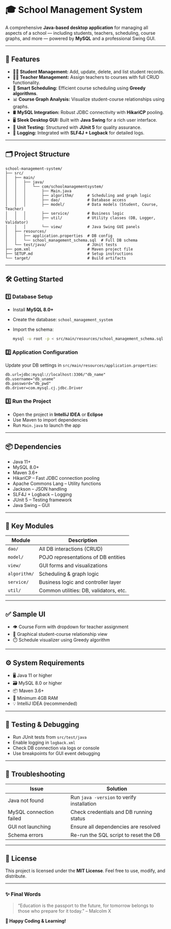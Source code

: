 # 🎓 School Management System

A comprehensive **Java-based desktop application** for managing all aspects of a school — including students, teachers, scheduling, course graphs, and more — powered by **MySQL** and a professional Swing GUI.

---

## 🚀 Features

* 👨‍🎓 **Student Management:** Add, update, delete, and list student records.
* 👩‍🏫 **Teacher Management:** Assign teachers to courses with full CRUD functionality.
* 📅 **Smart Scheduling:** Efficient course scheduling using **Greedy algorithms**.
* 📊 **Course Graph Analysis:** Visualize student-course relationships using graphs.
* 🛢️ **MySQL Integration:** Robust JDBC connectivity with **HikariCP** pooling.
* 🖥️ **Sleek Desktop GUI:** Built with **Java Swing** for a rich user interface.
* 🧪 **Unit Testing:** Structured with **JUnit 5** for quality assurance.
* 📝 **Logging:** Integrated with **SLF4J + Logback** for detailed logs.

---

## 🗂️ Project Structure

```
school-management-system/
├── src/
│   ├── main/
│   │   ├── java/
│   │   │   └── com/schoolmanagementsystem/
│   │   │       ├── Main.java
│   │   │       ├── algorithm/      # Scheduling and graph logic
│   │   │       ├── dao/            # Database access
│   │   │       ├── model/          # Data models (Student, Course, Teacher)
│   │   │       ├── service/        # Business logic
│   │   │       ├── util/           # Utility classes (DB, Logger, Validator)
│   │   │       └── view/           # Java Swing GUI panels
│   ├── resources/
│   │   ├── application.properties  # DB config
│   │   └── school_management_schema.sql  # Full DB schema
│   └── test/java/                  # JUnit tests
├── pom.xml                         # Maven project file
├── SETUP.md                        # Setup instructions
└── target/                         # Build artifacts
```

---

## 🛠️ Getting Started

### 1️⃣ Database Setup

* Install **MySQL 8.0+**
* Create the database: `school_management_system`
* Import the schema:

  ```bash
  mysql -u root -p < src/main/resources/school_management_schema.sql
  ```

### 2️⃣ Application Configuration

Update your DB settings in `src/main/resources/application.properties`:

```properties
db.url=jdbc:mysql://localhost:3306/"db_name"
db.username="db_uname"
db.password="db_pwd"
db.driver=com.mysql.cj.jdbc.Driver
```

### 3️⃣ Run the Project

* Open the project in **IntelliJ IDEA** or **Eclipse**
* Use Maven to import dependencies
* Run `Main.java` to launch the app

---

## 📦 Dependencies

* Java 11+
* MySQL 8.0+
* Maven 3.6+
* HikariCP – Fast JDBC connection pooling
* Apache Commons Lang – Utility functions
* Jackson – JSON handling
* SLF4J + Logback – Logging
* JUnit 5 – Testing framework
* Java Swing – GUI

---

## 🧩 Key Modules

| Module       | Description                            |
| ------------ | -------------------------------------- |
| `dao/`       | All DB interactions (CRUD)             |
| `model/`     | POJO representations of DB entities    |
| `view/`      | GUI forms and visualizations           |
| `algorithm/` | Scheduling & graph logic               |
| `service/`   | Business logic and controller layer    |
| `util/`      | Common utilities: DB, validators, etc. |

---

## ✅ Sample UI

* 👁️ Course Form with dropdown for teacher assignment
* 🔗 Graphical student-course relationship view
* ⏱️ Schedule visualizer using Greedy algorithm

---

## ⚙️ System Requirements

* 🖥️ Java 11 or higher
* 🗃️ MySQL 8.0 or higher
* 📦 Maven 3.6+
* 🧠 Minimum 4GB RAM
* 💡 IntelliJ IDEA (recommended)

---

## 🧪 Testing & Debugging

* Run JUnit tests from `src/test/java`
* Enable logging in `logback.xml`
* Check DB connection via logs or console
* Use breakpoints for GUI event debugging

---

## 🐞 Troubleshooting

| Issue                   | Solution                                   |
| ----------------------- | ------------------------------------------ |
| Java not found          | Run `java -version` to verify installation |
| MySQL connection failed | Check credentials and DB running status    |
| GUI not launching       | Ensure all dependencies are resolved       |
| Schema errors           | Re-run the SQL script to reset the DB      |

---

## 📄 License

This project is licensed under the **MIT License**.
Feel free to use, modify, and distribute.

---

### ✨ Final Words

> “Education is the passport to the future, for tomorrow belongs to those who prepare for it today.” – Malcolm X

**🎉 Happy Coding & Learning!**
